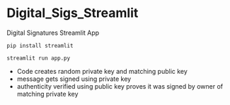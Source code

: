 # Digital_Sigs_Streamlit
Digital Signatures Streamlit App

    pip install streamlit
    
    streamlit run app.py


- Code creates random private key and matching public key
- message gets signed using private key
- authenticity verified using public key proves it was signed by owner of matching private key
